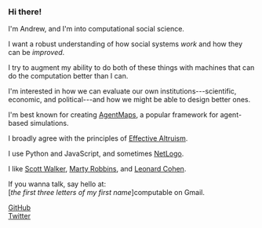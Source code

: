 ---
---
### Hi there!

I'm Andrew, and I'm into computational social science.

I want a robust understanding of how social systems _work_ and how they can be _improved_.  

I try to augment my ability to do both of these things with machines that can do the computation better than I can.

I'm interested in how we can evaluate our own institutions---scientific, economic, and political---and how we might be able to design better ones.

I'm best known for creating [AgentMaps](https://github.com/noncomputable/AgentMaps), a popular framework for agent-based simulations.

I broadly agree with the principles of [Effective Altruism](https://en.wikipedia.org/wiki/Effective_altruism).

I use Python and JavaScript, and sometimes [NetLogo](https://ccl.northwestern.edu/netlogo/).

I like [Scott Walker](https://www.youtube.com/watch?v=DRPXfsCBvVU), [Marty Robbins](https://www.youtube.com/watch?v=6x6o_tBU8DU), and [Leonard Cohen](https://www.youtube.com/watch?v=yOnXe8ttmjY).

If you wanna talk, say hello at:  
[_the first three letters of my first name_]computable on Gmail.

[GitHub](https://github.com/noncomputable)  
[Twitter](https://twitter.com/chocolateycrepe)
